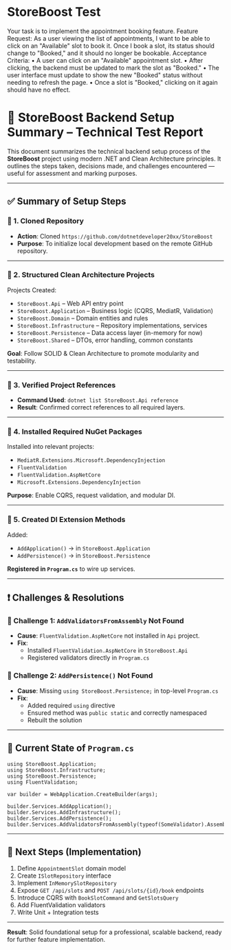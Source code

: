 # StoreBoost Test
Your task is to implement the appointment booking feature.
Feature Request: As a user viewing the list of appointments, I want to be able to click on an "Available" slot to book it. Once I book a slot, its status should change to "Booked," and it should no longer be bookable.
Acceptance Criteria:
•	A user can click on an "Available" appointment slot.
•	After clicking, the backend must be updated to mark the slot as "Booked."
•	The user interface must update to show the new "Booked" status without needing to refresh the page.
•	Once a slot is "Booked," clicking on it again should have no effect.


# 🧪 StoreBoost Backend Setup Summary – Technical Test Report

This document summarizes the technical backend setup process of the **StoreBoost** project using modern .NET and Clean Architecture principles. It outlines the steps taken, decisions made, and challenges encountered — useful for assessment and marking purposes.

---

## ✅ Summary of Setup Steps

### 🔹 1. Cloned Repository
- **Action**: Cloned `https://github.com/dotnetdeveloper20xx/StoreBoost`
- **Purpose**: To initialize local development based on the remote GitHub repository.

---

### 🔹 2. Structured Clean Architecture Projects
Projects Created:
- `StoreBoost.Api` – Web API entry point
- `StoreBoost.Application` – Business logic (CQRS, MediatR, Validation)
- `StoreBoost.Domain` – Domain entities and rules
- `StoreBoost.Infrastructure` – Repository implementations, services
- `StoreBoost.Persistence` – Data access layer (in-memory for now)
- `StoreBoost.Shared` – DTOs, error handling, common constants

**Goal**: Follow SOLID & Clean Architecture to promote modularity and testability.

---

### 🔹 3. Verified Project References
- **Command Used**: `dotnet list StoreBoost.Api reference`
- **Result**: Confirmed correct references to all required layers.

---

### 🔹 4. Installed Required NuGet Packages
Installed into relevant projects:
- `MediatR.Extensions.Microsoft.DependencyInjection`
- `FluentValidation`
- `FluentValidation.AspNetCore`
- `Microsoft.Extensions.DependencyInjection`

**Purpose**: Enable CQRS, request validation, and modular DI.

---

### 🔹 5. Created DI Extension Methods
Added:
- `AddApplication()` → in `StoreBoost.Application`
- `AddPersistence()` → in `StoreBoost.Persistence`

**Registered in `Program.cs`** to wire up services.

---

## ❗ Challenges & Resolutions

### 🐞 Challenge 1: `AddValidatorsFromAssembly` Not Found
- **Cause**: `FluentValidation.AspNetCore` not installed in `Api` project.
- **Fix**:
  - Installed `FluentValidation.AspNetCore` in `StoreBoost.Api`
  - Registered validators directly in `Program.cs`

### 🐞 Challenge 2: `AddPersistence()` Not Found
- **Cause**: Missing `using StoreBoost.Persistence;` in top-level `Program.cs`
- **Fix**:
  - Added required `using` directive
  - Ensured method was `public static` and correctly namespaced
  - Rebuilt the solution

---

## 📌 Current State of `Program.cs`

```
using StoreBoost.Application;
using StoreBoost.Infrastructure;
using StoreBoost.Persistence;
using FluentValidation;

var builder = WebApplication.CreateBuilder(args);

builder.Services.AddApplication();
builder.Services.AddInfrastructure();
builder.Services.AddPersistence();
builder.Services.AddValidatorsFromAssembly(typeof(SomeValidator).Assembly);
```

---

## 🚀 Next Steps (Implementation)

1. Define `AppointmentSlot` domain model
2. Create `ISlotRepository` interface
3. Implement `InMemorySlotRepository`
4. Expose `GET /api/slots` and `POST /api/slots/{id}/book` endpoints
5. Introduce CQRS with `BookSlotCommand` and `GetSlotsQuery`
6. Add FluentValidation validators
7. Write Unit + Integration tests

---

**Result**: Solid foundational setup for a professional, scalable backend, ready for further feature implementation.

